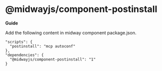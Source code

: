 # @midwayjs/component-postinstall

**Guide**

Add the following content in midway component package.json.

```
"scripts": {
  "postinstall": "mcp autoconf"
},
"dependencies": {
  "@midwayjs/component-postinstall": "1"
}
```